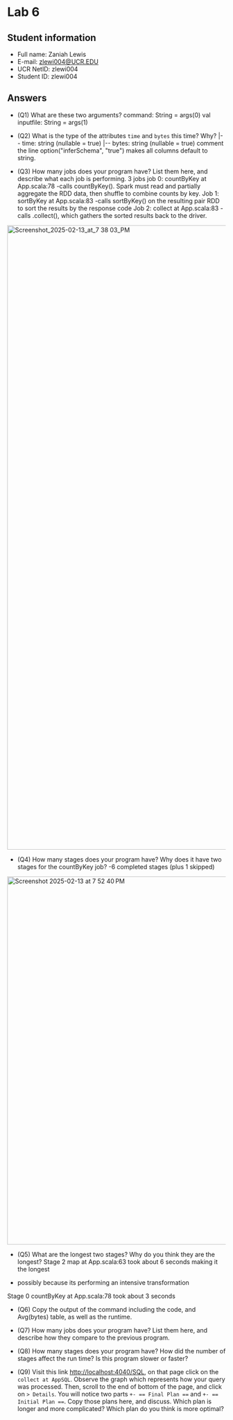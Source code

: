 # Lab 6

## Student information

* Full name: Zaniah Lewis
* E-mail: zlewi004@UCR.EDU
* UCR NetID: zlewi004
* Student ID: zlewi004

## Answers

* (Q1) What are these two arguments?
    command: String = args(0)
    val inputfile: String = args(1)

* (Q2) What is the type of the attributes `time` and `bytes` this time? Why?
 |-- time: string (nullable = true)
|-- bytes: string (nullable = true)
comment the line option("inferSchema", "true") makes all columns default to string.

* (Q3) How many jobs does your program have? List them here, and describe what each job is performing.
3 jobs
  job 0: countByKey at App.scala:78
  -calls countByKey(). Spark must read and partially aggregate the RDD data, then shuffle to combine counts by key.
Job 1: sortByKey at App.scala:83
-calls sortByKey() on the resulting pair RDD to sort the results by the response code
Job 2: collect at App.scala:83
-calls .collect(), which gathers the sorted results back to the driver.
<img width="1440" alt="Screenshot_2025-02-13_at_7 38 03_PM" src="https://github.com/user-attachments/assets/535db1e4-d8a9-4d92-8556-3576dd346428" />


* (Q4) How many stages does your program have? Why does it have two stages for the countByKey job?
-6 completed stages (plus 1 skipped)
<img width="849" alt="Screenshot 2025-02-13 at 7 52 40 PM" src="https://github.com/user-attachments/assets/cb165b85-a231-4b1a-9d9d-114ad753d6f2" />


* (Q5) What are the longest two stages? Why do you think they are the longest?
Stage 2 map at App.scala:63 took about 6 seconds making it the longest
- possibly because its performing an intensive transformation

Stage 0 countByKey at App.scala:78 took about 3 seconds

* (Q6) Copy the output of the command including the code, and Avg(bytes) table, as well as the runtime.


* (Q7) How many jobs does your program have? List them here, and describe how they compare to the previous program.



* (Q8) How many stages does your program have? How did the number of stages affect the run time? Is this program slower or faster?


* (Q9) Visit this link [http://localhost:4040/SQL](http://localhost:4040/SQL), on that page click on the `collect at AppSQL`. Observe the graph which represents how your query was processed. Then, scroll to the end of bottom of the page, and click on `> Details`. You will notice two parts `+- == Final Plan ==` and `+- == Initial Plan ==`. Copy those plans here, and discuss. Which plan is longer and more complicated? Which plan do you think is more optimal?

